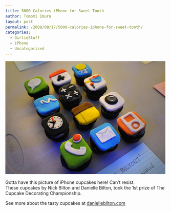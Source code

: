 ```yaml
---
title: 5000 Calories iPhone for Sweet Tooth
author: Tomomi Imura
layout: post
permalink: /2008/09/17/5000-calories-iphone-for-sweet-tooth/
categories:
  - GirlieStuff
  - iPhone
  - Uncategorized
---
```

![Edible iPhone!][1]

Gotta have this picture of iPhone cupcakes here! Can&#8217;t resist.  
These cupcakes by Nick Bilton and Danielle Bilton, took the 1st prize of The Cupcake Decorating Championship. 

See more about the tasty cupcakes at <a href="http://daniellebilton.com/?p=47" target="_blank">daniellebilton.com</a>

 [1]: /assets/images/wp-content/misc/iphone_cupcakes.jpg